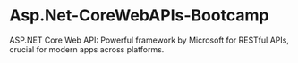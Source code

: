 # Asp.Net-CoreWebAPIs-Bootcamp
ASP.NET Core Web API: Powerful framework by Microsoft for RESTful APIs, crucial for modern apps across platforms.
